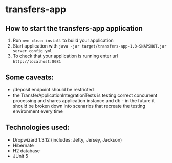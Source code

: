# transfers-app

How to start the transfers-app application
---

1. Run `mvn clean install` to build your application
2. Start application with `java -jar target/transfers-app-1.0-SNAPSHOT.jar server config.yml`
3. To check that your application is running enter url `http://localhost:8081`


Some caveats:
---
- /deposit endpoint should be restricted
- the TransferApplicationIntegrationTests is testing correct concurrent processing
and shares application instance and db - in the future it should be broken
down into scenarios that recreate the testing environment every time

Technologies used:
---
- Dropwizard 1.3.12 (includes: Jetty, Jersey, Jackson)
- Hibernate 
- H2 database
- JUnit 5